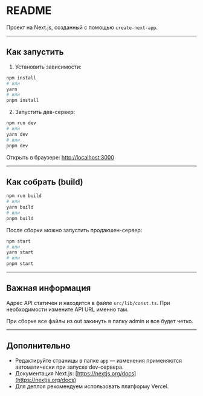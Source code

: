 # README

Проект на Next.js, созданный с помощью `create-next-app`.

---

## Как запустить

1. Установить зависимости:

```bash
npm install
# или
yarn
# или
pnpm install
```

2. Запустить дев-сервер:

```bash
npm run dev
# или
yarn dev
# или
pnpm dev
```

Открыть в браузере: [http://localhost:3000](http://localhost:3000)

---

## Как собрать (build)

```bash
npm run build
# или
yarn build
# или
pnpm build
```

После сборки можно запустить продакшен-сервер:

```bash
npm start
# или
yarn start
# или
pnpm start
```

---

## Важная информация

Адрес API статичен и находится в файле `src/lib/const.ts`.
При необходимости измените API URL именно там.

При сборке все файлы из out закинуть в папку admin и все будет четко.

---

## Дополнительно

* Редактируйте страницы в папке `app` — изменения применяются автоматически при запуске dev-сервера.
* Документация Next.js: [https://nextjs.org/docs](https://nextjs.org/docs)
* Для деплоя рекомендуем использовать платформу Vercel.
